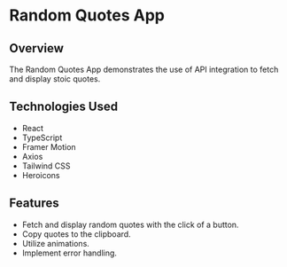 # Random Quotes App

## Overview

The Random Quotes App demonstrates the use of API integration to fetch and display stoic quotes.

## Technologies Used

- React
- TypeScript
- Framer Motion
- Axios
- Tailwind CSS
- Heroicons

## Features

- Fetch and display random quotes with the click of a button.
- Copy quotes to the clipboard.
- Utilize animations.
- Implement error handling.

